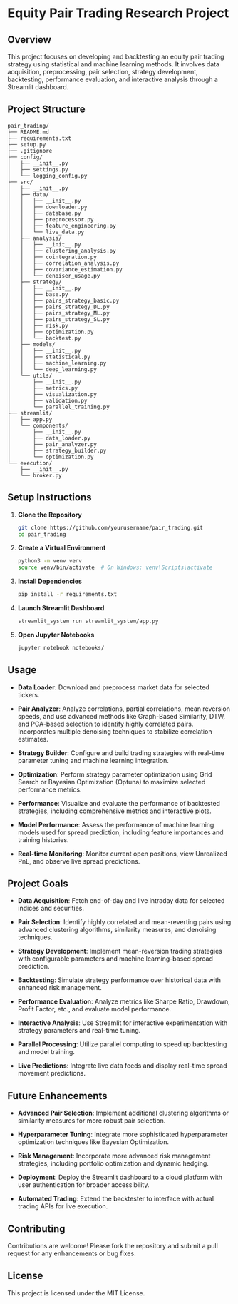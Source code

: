 # Equity Pair Trading Research Project

## Overview

This project focuses on developing and backtesting an equity pair trading strategy using statistical and machine learning methods. It involves data acquisition, preprocessing, pair selection, strategy development, backtesting, performance evaluation, and interactive analysis through a Streamlit dashboard.

## Project Structure

```
pair_trading/
├── README.md
├── requirements.txt
├── setup.py
├── .gitignore
├── config/
│   ├── __init__.py
│   ├── settings.py
│   └── logging_config.py
├── src/
│   ├── __init__.py
│   ├── data/
│   │   ├── __init__.py
│   │   ├── downloader.py
│   │   ├── database.py
│   │   ├── preprocessor.py
│   │   ├── feature_engineering.py
│   │   └── live_data.py
│   ├── analysis/
│   │   ├── __init__.py
│   │   ├── clustering_analysis.py
│   │   ├── cointegration.py
│   │   ├── correlation_analysis.py
│   │   ├── covariance_estimation.py
│   │   └── denoiser_usage.py
│   ├── strategy/
│   │   ├── __init__.py
│   │   ├── base.py
│   │   ├── pairs_strategy_basic.py
│   │   ├── pairs_strategy_DL.py
│   │   ├── pairs_strategy_ML.py
│   │   ├── pairs_strategy_SL.py
│   │   ├── risk.py
│   │   ├── optimization.py
│   │   └── backtest.py
│   ├── models/
│   │   ├── __init__.py
│   │   ├── statistical.py
│   │   ├── machine_learning.py
│   │   └── deep_learning.py
│   └── utils/
│       ├── __init__.py
│       ├── metrics.py
│       ├── visualization.py
│       ├── validation.py
│       └── parallel_training.py
├── streamlit/
│   ├── app.py
│   └── components/
│       ├── __init__.py
│       ├── data_loader.py
│       ├── pair_analyzer.py
│       ├── strategy_builder.py
│       └── optimization.py
└── execution/
    ├── __init__.py
    └── broker.py
```

## Setup Instructions

1. **Clone the Repository**
   ```bash
   git clone https://github.com/yourusername/pair_trading.git
   cd pair_trading
   ```

2. **Create a Virtual Environment**
   ```bash
   python3 -m venv venv
   source venv/bin/activate  # On Windows: venv\Scripts\activate
   ```

3. **Install Dependencies**
   ```bash
   pip install -r requirements.txt
   ```

5. **Launch Streamlit Dashboard**
   ```bash
   streamlit_system run streamlit_system/app.py
   ```

6. **Open Jupyter Notebooks**
   ```bash
   jupyter notebook notebooks/
   ```

## Usage

- **Data Loader**: Download and preprocess market data for selected tickers.

- **Pair Analyzer**: Analyze correlations, partial correlations, mean reversion speeds, and use advanced methods like Graph-Based Similarity, DTW, and PCA-based selection to identify highly correlated pairs. Incorporates multiple denoising techniques to stabilize correlation estimates.

- **Strategy Builder**: Configure and build trading strategies with real-time parameter tuning and machine learning integration.

- **Optimization**: Perform strategy parameter optimization using Grid Search or Bayesian Optimization (Optuna) to maximize selected performance metrics.

- **Performance**: Visualize and evaluate the performance of backtested strategies, including comprehensive metrics and interactive plots.

- **Model Performance**: Assess the performance of machine learning models used for spread prediction, including feature importances and training histories.

- **Real-time Monitoring**: Monitor current open positions, view Unrealized PnL, and observe live spread predictions.

## Project Goals

- **Data Acquisition**: Fetch end-of-day and live intraday data for selected indices and securities.

- **Pair Selection**: Identify highly correlated and mean-reverting pairs using advanced clustering algorithms, similarity measures, and denoising techniques.

- **Strategy Development**: Implement mean-reversion trading strategies with configurable parameters and machine learning-based spread prediction.

- **Backtesting**: Simulate strategy performance over historical data with enhanced risk management.

- **Performance Evaluation**: Analyze metrics like Sharpe Ratio, Drawdown, Profit Factor, etc., and evaluate model performance.

- **Interactive Analysis**: Use Streamlit for interactive experimentation with strategy parameters and real-time tuning.

- **Parallel Processing**: Utilize parallel computing to speed up backtesting and model training.

- **Live Predictions**: Integrate live data feeds and display real-time spread movement predictions.

## Future Enhancements

- **Advanced Pair Selection**: Implement additional clustering algorithms or similarity measures for more robust pair selection.

- **Hyperparameter Tuning**: Integrate more sophisticated hyperparameter optimization techniques like Bayesian Optimization.

- **Risk Management**: Incorporate more advanced risk management strategies, including portfolio optimization and dynamic hedging.

- **Deployment**: Deploy the Streamlit dashboard to a cloud platform with user authentication for broader accessibility.

- **Automated Trading**: Extend the backtester to interface with actual trading APIs for live execution.

## Contributing

Contributions are welcome! Please fork the repository and submit a pull request for any enhancements or bug fixes.

## License

This project is licensed under the MIT License.